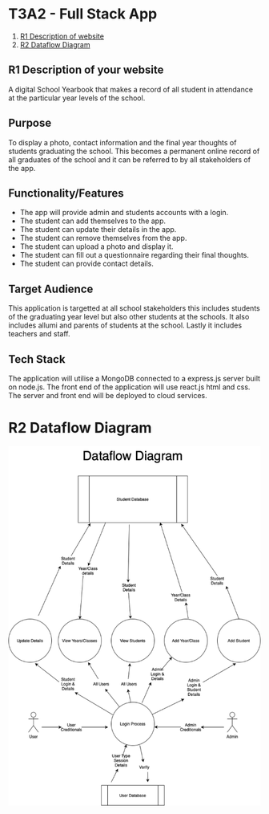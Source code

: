 # T3A2 - Full Stack App

1. [R1 Description of website](#description-of-your-website)
2. [R2 Dataflow Diagram](#dataflow-diagram)

## R1 Description of your website

A digital School Yearbook that makes a record of all student in attendance at the particular year levels of the school.

## Purpose

To display a photo, contact information and the final year thoughts of students graduating the school. This becomes a permanent online record of all graduates of the school and it can be referred to by all stakeholders of the app.

## Functionality/Features

- The app will provide admin and students accounts with a login.
- The student can add themselves to the app.
- The student can update their details in the app.
- The student can remove themselves from the app.
- The student can upload a photo and display it.
- The student can fill out a questionnaire regarding their final thoughts.
- The student can provide contact details.

## Target Audience

This application is targetted at all school stakeholders this includes students of the graduating year level but also other students at the schools. It also includes allumi and parents of students at the school. Lastly it includes teachers and staff.

## Tech Stack

The application will utilise a MongoDB connected to a express.js server built on node.js. The front end of the application will use react.js html and css. The server and front end will be deployed to cloud services.

# R2 Dataflow Diagram

![Dataflow Diagram](./Docs/Dataflow%20Diagram.png)

